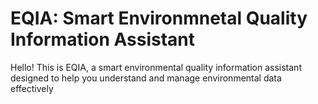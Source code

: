 # EQIA: Smart Environmnetal Quality Information Assistant

Hello! This is EQIA, a smart environmental quality information assistant designed to help you understand and manage environmental data effectively
